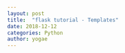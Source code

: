 ```yaml
---
layout: post
title:  "flask tutorial - Templates"
date: 2018-12-12
categories: Python
author: yogae
---
```



